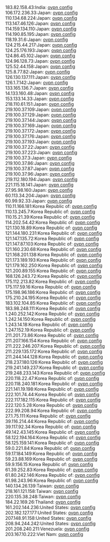 183.82.158.43:India: [ovpn config](vpn/183_82_158_43.ovpn)  
106.172.236.33:Japan: [ovpn config](vpn/106_172_236_33.ovpn)  
110.134.68.224:Japan: [ovpn config](vpn/110_134_68_224.ovpn)  
113.147.46.126:Japan: [ovpn config](vpn/113_147_46_126.ovpn)  
114.159.134.110:Japan: [ovpn config](vpn/114_159_134_110.ovpn)  
114.190.85.195:Japan: [ovpn config](vpn/114_190_85_195.ovpn)  
118.19.31.6:Japan: [ovpn config](vpn/118_19_31_6.ovpn)  
124.215.44.217:Japan: [ovpn config](vpn/124_215_44_217.ovpn)  
124.25.176.193:Japan: [ovpn config](vpn/124_25_176_193.ovpn)  
124.86.45.102:Japan: [ovpn config](vpn/124_86_45_102.ovpn)  
124.96.128.73:Japan: [ovpn config](vpn/124_96_128_73.ovpn)  
125.52.44.158:Japan: [ovpn config](vpn/125_52_44_158.ovpn)  
125.8.77.82:Japan: [ovpn config](vpn/125_8_77_82.ovpn)  
126.130.137.111:Japan: [ovpn config](vpn/126_130_137_111.ovpn)  
126.1.7.142:Japan: [ovpn config](vpn/126_1_7_142.ovpn)  
133.165.136.7:Japan: [ovpn config](vpn/133_165_136_7.ovpn)  
14.133.160.48:Japan: [ovpn config](vpn/14_133_160_48.ovpn)  
153.133.14.33:Japan: [ovpn config](vpn/153_133_14_33.ovpn)  
218.110.61.151:Japan: [ovpn config](vpn/218_110_61_151.ovpn)  
219.100.37.109:Japan: [ovpn config](vpn/219_100_37_109.ovpn)  
219.100.37.129:Japan: [ovpn config](vpn/219_100_37_129.ovpn)  
219.100.37.144:Japan: [ovpn config](vpn/219_100_37_144.ovpn)  
219.100.37.169:Japan: [ovpn config](vpn/219_100_37_169.ovpn)  
219.100.37.172:Japan: [ovpn config](vpn/219_100_37_172.ovpn)  
219.100.37.176:Japan: [ovpn config](vpn/219_100_37_176.ovpn)  
219.100.37.193:Japan: [ovpn config](vpn/219_100_37_193.ovpn)  
219.100.37.22:Japan: [ovpn config](vpn/219_100_37_22.ovpn)  
219.100.37.223:Japan: [ovpn config](vpn/219_100_37_223.ovpn)  
219.100.37.3:Japan: [ovpn config](vpn/219_100_37_3.ovpn)  
219.100.37.86:Japan: [ovpn config](vpn/219_100_37_86.ovpn)  
219.100.37.87:Japan: [ovpn config](vpn/219_100_37_87.ovpn)  
219.100.37.96:Japan: [ovpn config](vpn/219_100_37_96.ovpn)  
219.112.180.194:Japan: [ovpn config](vpn/219_112_180_194.ovpn)  
221.115.18.141:Japan: [ovpn config](vpn/221_115_18_141.ovpn)  
27.95.98.160:Japan: [ovpn config](vpn/27_95_98_160.ovpn)  
60.113.34.204:Japan: [ovpn config](vpn/60_113_34_204.ovpn)  
60.99.92.33:Japan: [ovpn config](vpn/60_99_92_33.ovpn)  
110.11.166.181:Korea Republic of: [ovpn config](vpn/110_11_166_181.ovpn)  
110.13.245.7:Korea Republic of: [ovpn config](vpn/110_13_245_7.ovpn)  
110.15.21.39:Korea Republic of: [ovpn config](vpn/110_15_21_39.ovpn)  
114.202.54.42:Korea Republic of: [ovpn config](vpn/114_202_54_42.ovpn)  
121.130.18.89:Korea Republic of: [ovpn config](vpn/121_130_18_89.ovpn)  
121.144.180.231:Korea Republic of: [ovpn config](vpn/121_144_180_231.ovpn)  
121.147.135.72:Korea Republic of: [ovpn config](vpn/121_147_135_72.ovpn)  
121.147.87.103:Korea Republic of: [ovpn config](vpn/121_147_87_103.ovpn)  
121.160.230.68:Korea Republic of: [ovpn config](vpn/121_160_230_68.ovpn)  
121.168.201.138:Korea Republic of: [ovpn config](vpn/121_168_201_138.ovpn)  
121.173.189.193:Korea Republic of: [ovpn config](vpn/121_173_189_193.ovpn)  
121.179.162.250:Korea Republic of: [ovpn config](vpn/121_179_162_250.ovpn)  
121.200.89.155:Korea Republic of: [ovpn config](vpn/121_200_89_155.ovpn)  
168.126.243.72:Korea Republic of: [ovpn config](vpn/168_126_243_72.ovpn)  
175.112.213.82:Korea Republic of: [ovpn config](vpn/175_112_213_82.ovpn)  
175.117.59.16:Korea Republic of: [ovpn config](vpn/175_117_59_16.ovpn)  
175.198.96.186:Korea Republic of: [ovpn config](vpn/175_198_96_186.ovpn)  
175.210.24.195:Korea Republic of: [ovpn config](vpn/175_210_24_195.ovpn)  
183.102.104.85:Korea Republic of: [ovpn config](vpn/183_102_104_85.ovpn)  
183.98.248.111:Korea Republic of: [ovpn config](vpn/183_98_248_111.ovpn)  
1.240.252.142:Korea Republic of: [ovpn config](vpn/1_240_252_142.ovpn)  
1.242.14.150:Korea Republic of: [ovpn config](vpn/1_242_14_150.ovpn)  
1.243.14.18:Korea Republic of: [ovpn config](vpn/1_243_14_18.ovpn)  
1.247.152.19:Korea Republic of: [ovpn config](vpn/1_247_152_19.ovpn)  
211.201.73.86:Korea Republic of: [ovpn config](vpn/211_201_73_86.ovpn)  
211.207.166.154:Korea Republic of: [ovpn config](vpn/211_207_166_154.ovpn)  
211.222.246.207:Korea Republic of: [ovpn config](vpn/211_222_246_207.ovpn)  
211.229.135.172:Korea Republic of: [ovpn config](vpn/211_229_135_172.ovpn)  
211.244.144.128:Korea Republic of: [ovpn config](vpn/211_244_144_128.ovpn)  
218.237.180.126:Korea Republic of: [ovpn config](vpn/218_237_180_126.ovpn)  
219.241.149.237:Korea Republic of: [ovpn config](vpn/219_241_149_237.ovpn)  
219.248.233.143:Korea Republic of: [ovpn config](vpn/219_248_233_143.ovpn)  
220.118.22.47:Korea Republic of: [ovpn config](vpn/220_118_22_47.ovpn)  
220.118.240.181:Korea Republic of: [ovpn config](vpn/220_118_240_181.ovpn)  
221.141.19.198:Korea Republic of: [ovpn config](vpn/221_141_19_198.ovpn)  
222.101.74.44:Korea Republic of: [ovpn config](vpn/222_101_74_44.ovpn)  
222.117.182.115:Korea Republic of: [ovpn config](vpn/222_117_182_115.ovpn)  
222.120.5.28:Korea Republic of: [ovpn config](vpn/222_120_5_28.ovpn)  
222.99.208.94:Korea Republic of: [ovpn config](vpn/222_99_208_94.ovpn)  
27.1.75.111:Korea Republic of: [ovpn config](vpn/27_1_75_111.ovpn)  
39.116.214.44:Korea Republic of: [ovpn config](vpn/39_116_214_44.ovpn)  
39.117.92.34:Korea Republic of: [ovpn config](vpn/39_117_92_34.ovpn)  
49.142.43.145:Korea Republic of: [ovpn config](vpn/49_142_43_145.ovpn)  
58.122.194.164:Korea Republic of: [ovpn config](vpn/58_122_194_164.ovpn)  
58.125.159.141:Korea Republic of: [ovpn config](vpn/58_125_159_141.ovpn)  
59.0.221.84:Korea Republic of: [ovpn config](vpn/59_0_221_84.ovpn)  
59.17.184.149:Korea Republic of: [ovpn config](vpn/59_17_184_149.ovpn)  
59.23.88.169:Korea Republic of: [ovpn config](vpn/59_23_88_169.ovpn)  
59.9.156.15:Korea Republic of: [ovpn config](vpn/59_9_156_15.ovpn)  
61.39.252.83:Korea Republic of: [ovpn config](vpn/61_39_252_83.ovpn)  
61.80.242.146:Korea Republic of: [ovpn config](vpn/61_80_242_146.ovpn)  
61.98.243.96:Korea Republic of: [ovpn config](vpn/61_98_243_96.ovpn)  
140.134.26.139:Taiwan: [ovpn config](vpn/140_134_26_139.ovpn)  
218.161.121.158:Taiwan: [ovpn config](vpn/218_161_121_158.ovpn)  
220.135.38.248:Taiwan: [ovpn config](vpn/220_135_38_248.ovpn)  
184.22.169.26:Thailand: [ovpn config](vpn/184_22_169_26.ovpn)  
161.202.144.236:United States: [ovpn config](vpn/161_202_144_236.ovpn)  
202.182.127.177:United States: [ovpn config](vpn/202_182_127_177.ovpn)  
207.148.91.158:United States: [ovpn config](vpn/207_148_91_158.ovpn)  
208.94.244.242:United States: [ovpn config](vpn/208_94_244_242.ovpn)  
201.208.240.211:Venezuela: [ovpn config](vpn/201_208_240_211.ovpn)  
203.167.10.222:Viet Nam: [ovpn config](vpn/203_167_10_222.ovpn)  
